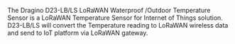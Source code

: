 The Dragino D23-LB/LS LoRaWAN Waterproof /Outdoor Temperature Sensor is a LoRaWAN Temperature Sensor for Internet of Things solution. D23-LB/LS will convert the Temperature reading to LoRaWAN wireless data and send to IoT platform via LoRaWAN gateway.
